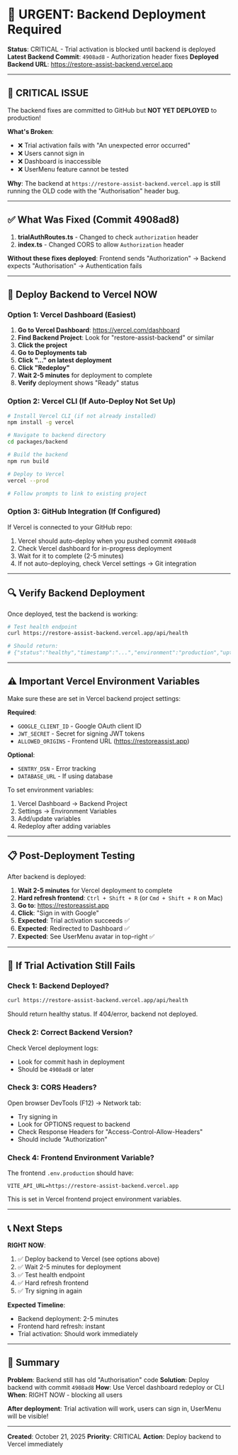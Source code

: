 # 🚨 URGENT: Backend Deployment Required

**Status**: CRITICAL - Trial activation is blocked until backend is deployed
**Latest Backend Commit**: `4908ad8` - Authorization header fixes
**Deployed Backend URL**: https://restore-assist-backend.vercel.app

---

## 🔴 CRITICAL ISSUE

The backend fixes are committed to GitHub but **NOT YET DEPLOYED** to production!

**What's Broken**:
- ❌ Trial activation fails with "An unexpected error occurred"
- ❌ Users cannot sign in
- ❌ Dashboard is inaccessible
- ❌ UserMenu feature cannot be tested

**Why**: The backend at `https://restore-assist-backend.vercel.app` is still running the OLD code with the "Authorisation" header bug.

---

## ✅ What Was Fixed (Commit 4908ad8)

1. **trialAuthRoutes.ts** - Changed to check `authorization` header
2. **index.ts** - Changed CORS to allow `Authorization` header

**Without these fixes deployed**: Frontend sends "Authorization" → Backend expects "Authorisation" → Authentication fails

---

## 🚀 Deploy Backend to Vercel NOW

### Option 1: Vercel Dashboard (Easiest)

1. **Go to Vercel Dashboard**: https://vercel.com/dashboard
2. **Find Backend Project**: Look for "restore-assist-backend" or similar
3. **Click the project**
4. **Go to Deployments tab**
5. **Click "..." on latest deployment**
6. **Click "Redeploy"**
7. **Wait 2-5 minutes** for deployment to complete
8. **Verify** deployment shows "Ready" status

### Option 2: Vercel CLI (If Auto-Deploy Not Set Up)

```bash
# Install Vercel CLI (if not already installed)
npm install -g vercel

# Navigate to backend directory
cd packages/backend

# Build the backend
npm run build

# Deploy to Vercel
vercel --prod

# Follow prompts to link to existing project
```

### Option 3: GitHub Integration (If Configured)

If Vercel is connected to your GitHub repo:
1. Vercel should auto-deploy when you pushed commit `4908ad8`
2. Check Vercel dashboard for in-progress deployment
3. Wait for it to complete (2-5 minutes)
4. If not auto-deploying, check Vercel settings → Git integration

---

## 🔍 Verify Backend Deployment

Once deployed, test the backend is working:

```bash
# Test health endpoint
curl https://restore-assist-backend.vercel.app/api/health

# Should return:
# {"status":"healthy","timestamp":"...","environment":"production","uptime":...}
```

---

## ⚠️ Important Vercel Environment Variables

Make sure these are set in Vercel backend project settings:

**Required**:
- `GOOGLE_CLIENT_ID` - Google OAuth client ID
- `JWT_SECRET` - Secret for signing JWT tokens
- `ALLOWED_ORIGINS` - Frontend URL (https://restoreassist.app)

**Optional**:
- `SENTRY_DSN` - Error tracking
- `DATABASE_URL` - If using database

To set environment variables:
1. Vercel Dashboard → Backend Project
2. Settings → Environment Variables
3. Add/update variables
4. Redeploy after adding variables

---

## 📋 Post-Deployment Testing

After backend is deployed:

1. **Wait 2-5 minutes** for Vercel deployment to complete
2. **Hard refresh frontend**: `Ctrl + Shift + R` (or `Cmd + Shift + R` on Mac)
3. **Go to**: https://restoreassist.app
4. **Click**: "Sign in with Google"
5. **Expected**: Trial activation succeeds ✅
6. **Expected**: Redirected to Dashboard ✅
7. **Expected**: See UserMenu avatar in top-right ✅

---

## 🐛 If Trial Activation Still Fails

### Check 1: Backend Deployed?
```bash
curl https://restore-assist-backend.vercel.app/api/health
```

Should return healthy status. If 404/error, backend not deployed.

### Check 2: Correct Backend Version?
Check Vercel deployment logs:
- Look for commit hash in deployment
- Should be `4908ad8` or later

### Check 3: CORS Headers?
Open browser DevTools (F12) → Network tab:
- Try signing in
- Look for OPTIONS request to backend
- Check Response Headers for "Access-Control-Allow-Headers"
- Should include "Authorization"

### Check 4: Frontend Environment Variable?
The frontend `.env.production` should have:
```
VITE_API_URL=https://restore-assist-backend.vercel.app
```

This is set in Vercel frontend project environment variables.

---

## 📞 Next Steps

**RIGHT NOW**:
1. ✅ Deploy backend to Vercel (see options above)
2. ✅ Wait 2-5 minutes for deployment
3. ✅ Test health endpoint
4. ✅ Hard refresh frontend
5. ✅ Try signing in again

**Expected Timeline**:
- Backend deployment: 2-5 minutes
- Frontend hard refresh: instant
- Trial activation: Should work immediately

---

## 🎯 Summary

**Problem**: Backend still has old "Authorisation" code
**Solution**: Deploy backend with commit `4908ad8`
**How**: Use Vercel dashboard redeploy or CLI
**When**: RIGHT NOW - blocking all users

**After deployment**: Trial activation will work, users can sign in, UserMenu will be visible!

---

**Created**: October 21, 2025
**Priority**: CRITICAL
**Action**: Deploy backend to Vercel immediately
